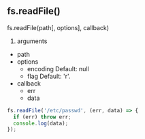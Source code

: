 ## fs.readFile()
fs.readFile(path[, options], callback)

1. arguments
  * path
  * options
    * encoding Default: null
    * flag  Default: 'r'.
  * callback
    * err
    * data

```js
fs.readFile('/etc/passwd', (err, data) => {
  if (err) throw err;
  console.log(data);
});
```